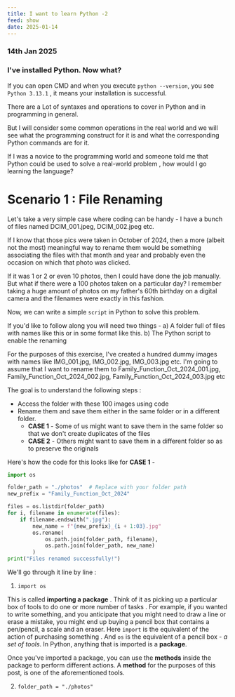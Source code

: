 ```yaml
---
title: I want to learn Python -2 
feed: show
date: 2025-01-14
---
```

### 14th Jan 2025


### I've installed Python. Now what?

If you can open CMD and when you execute `python --version`, you see 
`Python 3.13.1` , it means your installation is successful. 

There are a Lot of syntaxes and operations to cover in Python and in programming in general. 

But I will consider some common operations in the real world and we will see what the programming construct for it is and what the corresponding Python commands are for it. 

If I was a novice to the programming world and someone told me that Python could be used to solve a real-world problem , how would I go learning the language?

# Scenario 1 :  File Renaming

Let's take a very simple case where coding can be handy - I have a bunch of files named DCIM_001.jpeg, DCIM_002.jpeg etc. 

If I know that those pics were taken in October of 2024, then a more (albeit not the most) meaningful way to rename them would be something associating the files with that month and year and probably even the occasion on which that photo was clicked. 

If it was 1 or 2 or even 10 photos, then I could have done the job manually. But what if there were a 100 photos taken on a particular day? I remember taking a huge amount of photos on my father's 60th birthday on a digital camera and the filenames were exactly in this fashion. 

Now, we can write a simple `script` in Python to solve this problem. 

If you'd like to follow along you will need two things - 
a) A folder full of files with names like this or in some format like this. 
b) The Python script to enable the renaming

For the purposes of this exercise, I've created a hundred dummy images with names like IMG_001.jpg, IMG_002.jpg, IMG_003.jpg etc. I'm going to assume that I want to rename them to Family_Function_Oct_2024_001.jpg, Family_Function_Oct_2024_002.jpg, Family_Function_Oct_2024_003.jpg etc
 
The goal is to understand the following steps : 
- Access the folder with these 100 images using code
- Rename them and save them either in the same folder or in a different folder. 
	- **CASE 1** - Some of us might want to save them in the same folder so that we don't create duplicates of the files 
	- **CASE 2** - Others might want to save them in a different folder so as to preserve the originals 

Here's how the code for this looks like for **CASE 1** - 

```python
import os

folder_path = "./photos"  # Replace with your folder path
new_prefix = "Family_Function_Oct_2024"

files = os.listdir(folder_path)
for i, filename in enumerate(files):
    if filename.endswith(".jpg"):
        new_name = f"{new_prefix}_{i + 1:03}.jpg"
        os.rename(
            os.path.join(folder_path, filename),
            os.path.join(folder_path, new_name)
        )
print("Files renamed successfully!")
```

We'll go through it line by line :

1. `import os`

This is called **importing a package** . Think of it as picking up a particular box of tools to do one or more number of tasks . For example, if you wanted to write something, and you anticipate that you might need to draw a line or erase a mistake, you might end up buying a pencil box that contains a pen/pencil, a scale and an eraser. Here `import` is the equivalent of the action of purchasing something . And `os` is the equivalent of a pencil box - *a set of tools*. In Python, anything that is imported is a **package**. 

Once you've imported a package, you can use the **methods** inside the package to perform different actions. A **method** for the purposes of this post, is one of the aforementioned tools.

2. `folder_path = "./photos"`